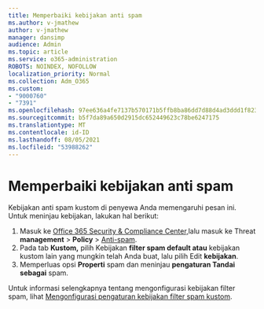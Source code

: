 ```yaml
---
title: Memperbaiki kebijakan anti spam
ms.author: v-jmathew
author: v-jmathew
manager: dansimp
audience: Admin
ms.topic: article
ms.service: o365-administration
ROBOTS: NOINDEX, NOFOLLOW
localization_priority: Normal
ms.collection: Adm_O365
ms.custom:
- "9000760"
- "7391"
ms.openlocfilehash: 97ee636a4fe7137b570171b5ffb8ba86dd7d88d4ad3ddd1f823cfb3937c61c5b
ms.sourcegitcommit: b5f7da89a650d2915dc652449623c78be6247175
ms.translationtype: MT
ms.contentlocale: id-ID
ms.lasthandoff: 08/05/2021
ms.locfileid: "53988262"
---
```

# <a name="fix-anti-spam-policy"></a>Memperbaiki kebijakan anti spam

Kebijakan anti spam kustom di penyewa Anda memengaruhi pesan ini. Untuk meninjau kebijakan, lakukan hal berikut:

1. Masuk ke [Office 365 Security & Compliance Center,](https://go.microsoft.com/fwlink/p/?linkid=2077143)lalu masuk ke Threat **management**  >  **Policy**  >  [Anti-spam](https://go.microsoft.com/fwlink/?linkid=2101518).
2. Pada tab **Kustom,** pilih Kebijakan **filter spam default atau** kebijakan kustom lain yang mungkin telah Anda buat, lalu pilih Edit **kebijakan**.
3. Memperluas opsi **Properti** spam dan meninjau **pengaturan Tandai sebagai** spam.

Untuk informasi selengkapnya tentang mengonfigurasi kebijakan filter spam, lihat [Mengonfigurasi pengaturan kebijakan filter spam kustom](https://go.microsoft.com/fwlink/?linkid=2101054).
